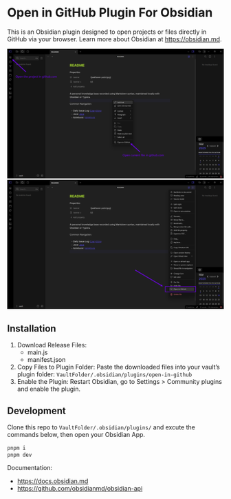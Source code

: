 # Open in GitHub Plugin For Obsidian

This is an Obsidian plugin designed to open projects or files directly in GitHub via your browser. Learn more about Obsidian at https://obsidian.md.

![preview1](./.github/img/preview1.png)
![preview2](./.github/img/preview2.png)

## Installation

1. Download Release Files:
    - main.js
    - manifest.json
2. Copy Files to Plugin Folder:
    Paste the downloaded files into your vault’s plugin folder: `VaultFolder/.obsidian/plugins/open-in-github`
3. Enable the Plugin:
    Restart Obsidian, go to Settings > Community plugins and enable the plugin.

## Development

Clone this repo to `VaultFolder/.obsidian/plugins/` and excute the commands below, then open your Obsidian App.
```
pnpm i
pnpm dev
```

Documentation:
- https://docs.obsidian.md
- https://github.com/obsidianmd/obsidian-api
